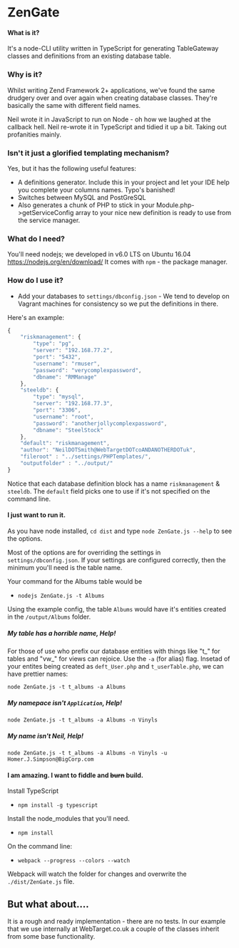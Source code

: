 # ZenGate

#### What is it?
It's a node-CLI utility written in TypeScript for generating TableGateway classes and definitions from an existing database table.

### Why is it?
  Whilst writing Zend Framework 2+ applications, we've found the same drudgery over and over again when creating database classes. They're basically the same with different field names.

  Neil wrote it in JavaScript to run on Node - oh how we laughed at the callback hell. Neil re-wrote it in TypeScript and tidied it up a bit. Taking out profanities mainly.

### Isn't it just a glorified templating mechanism?
Yes, but it has the following useful features:

- A definitions generator. Include this in your project and let your IDE help you complete your columns names. Typo's banished!
- Switches between MySQL and PostGreSQL
- Also generates a chunk of PHP to stick in your Module.php->getServiceConfig array to your nice new definition is ready to use from the service manager.


### What do I need?
You'll need nodejs; we developed in v6.0 LTS on Ubuntu 16.04 https://nodejs.org/en/download/ It comes with `npm` - the package manager.


### How do I use it?
- Add your databases to `settings/dbconfig.json` - We tend to develop on Vagrant machines for consistency so we put the definitions in there.

Here's an example:

```JavaScript
{
    "riskmanagement": {
        "type": "pg",
        "server": "192.168.77.2",
        "port": "5432",
        "username": "rmuser",
        "password": "verycomplexpassword",
        "dbname": "RMManage"
    },
    "steeldb": {
        "type": "mysql",
        "server": "192.168.77.3",
        "port": "3306",
        "username": "root",
        "password": "anotherjollycomplexpassword",
        "dbname": "SteelStock"
    },
    "default": "riskmanagement",
    "author": "NeilDOTSmith@WebTargetDOTcoANDANOTHERDOTuk",
    "fileroot" : "../settings/PHPTemplates/",
    "outputfolder" : "../output/"
}

```
Notice that each database definition block has a name `riskmanagement` & `steeldb`. The `default` field picks one to use if it's not specified on the command line.

#### I just want to run it.
As you have node installed, `cd dist` and type `node ZenGate.js --help` to see the options.

Most of the options are for overriding the settings in `settings/dbconfig.json`. If your settings are configured correctly, then the minimum you'll need is the table name.

Your command for the Albums table would be

 - `nodejs ZenGate.js -t Albums`

Using the example config, the table `Albums` would have it's entities created in the `/output/Albums` folder.

##### My table has a _horrible_ name, Help!
For those of use who prefix our database entities with things like "t\_" for tables and "vw\_" for views can rejoice. Use the `-a` (for alias) flag. Insetad of your entites being created as `deft_User.php` and `t_userTable.php`, we can have prettier names:

`node ZenGate.js -t t_albums -a Albums`

##### My namepace isn't `Application`, Help!

`node ZenGate.js -t t_albums -a Albums -n Vinyls`

##### My name isn't Neil, Help!
`node ZenGate.js -t t_albums -a Albums -n Vinyls -u Homer.J.Simpson@BigCorp.com`



#### I am amazing. I want to fiddle and ~~burn~~ build.

Install TypeScript

- `npm install -g typescript`

Install the node_modules that you'll need.

- `npm install`

On the command line:

- `webpack --progress --colors --watch`

Webpack will watch the folder for changes and overwrite the `./dist/ZenGate.js` file.

## But what about....
It is a rough and ready implementation - there are no tests. In our example that we use internally at WebTarget.co.uk a couple of the classes inherit from some base functionality.
